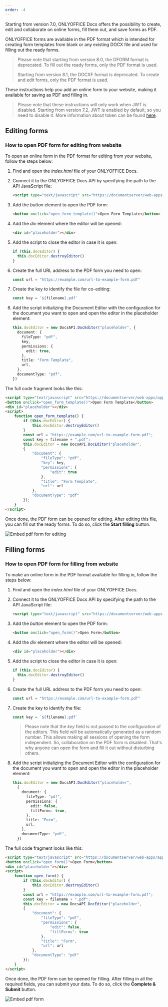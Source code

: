 ```yaml
---
order: -4
---
```


Starting from version 7.0, ONLYOFFICE Docs offers the possibility to create, edit and collaborate on online forms, fill them out, and save forms as PDF.

ONLYOFFICE forms are available in the PDF format which is intended for creating form templates from blank or any existing DOCX file and used for filling out the ready forms.

> Please note that starting from version 8.0, the OFORM format is deprecated. To fill out the ready forms, only the PDF format is used.
>
> Starting from version 8.1, the DOCXF format is deprecated. To create and edit forms, only the PDF format is used.

These instructions help you add an online form to your website, making it available for saving as PDF and filling in.

> Please note that these instructions will only work when JWT is disabled. Starting from version 7.2, JWT is enabled by default, so you need to disable it. More information about token can be found [here](../../../Additional%20API/Signature/index.md).

## Editing forms

### How to open PDF form for editing from website

To open an online form in the PDF format for editing from your website, follow the steps below:

1. Find and open the *index.html* file of your ONLYOFFICE Docs.

2. Connect it to the ONLYOFFICE Docs API by specifying the path to the API JavaScript file:

   ``` html
   <script type="text/javascript" src="https://documentserver/web-apps/apps/api/documents/api.js"></script>
   ```

3. Add the *button* element to open the PDF form:

   ``` html
   <button onclick="open_form_template()">Open Form Template</button>
   ```

4. Add the *div* element where the editor will be opened:

   ``` html
   <div id="placeholder"></div>
   ```

5. Add the script to close the editor in case it is open:

   ``` ts
   if (this.docEditor) {
     this.docEditor.destroyEditor()
   }
   ```

6. Create the full URL address to the PDF form you need to open:

   ``` ts
   const url = "https://example.com/url-to-example-form.pdf"
   ```

7. Create the key to identify the file for co-editing:

   ``` ts
   const key = `${filename}.pdf`
   ```

8. Add the script initializing the Document Editor with the configuration for the document you want to open and open the editor in the placeholder element:

   ``` ts
   this.docEditor = new DocsAPI.DocEditor("placeholder", {
     document: {
       fileType: "pdf",
       key,
       permissions: {
         edit: true,
       },
       title: "Form Template",
       url,
     },
     documentType: "pdf",
   })
   ```

The full code fragment looks like this:

``` html
<script type="text/javascript" src="https://documentserver/web-apps/apps/api/documents/api.js"></script>
<button onclick="open_form_template()">Open Form Template</button>
<div id="placeholder"></div>
<script>
    function open_form_template() {
        if (this.docEditor) {
            this.docEditor.destroyEditor()
        }
        const url = "https://example.com/url-to-example-form.pdf";
        const key = filename + ".pdf";
        this.docEditor = new DocsAPI.DocEditor("placeholder",
        {
            "document": {
                "fileType": "pdf",
                "key": key,
                "permissions": {
                    "edit": true
                },
                "title": "Form Template",
                "url": url
            },
            "documentType": "pdf"
        });
    }
</script>
```

Once done, the PDF form can be opened for editing. After editing this file, you can fill out the ready forms. To do so, click the **Start filling** button.

![Embed pdf form for editing](/assets/images/editor/embed-pdf-for-editing.png)

## Filling forms

### How to open PDF form for filling from website

To make an online form in the PDF format available for filling in, follow the steps below:

1. Find and open the *index.html* file of your ONLYOFFICE Docs.

2. Connect it to the ONLYOFFICE Docs API by specifying the path to the API JavaScript file:

   ``` html
   <script type="text/javascript" src="https://documentserver/web-apps/apps/api/documents/api.js"></script>
   ```

3. Add the *button* element to open the PDF form:

   ``` html
   <button onclick="open_form()">Open Form</button>
   ```

4. Add the *div* element where the editor will be opened:

   ``` html
   <div id="placeholder"></div>
   ```

5. Add the script to close the editor in case it is open:

   ``` ts
   if (this.docEditor) {
     this.docEditor.destroyEditor()
   }
   ```

6. Create the full URL address to the PDF form you need to open:

   ``` ts
   const url = "https://example.com/url-to-example-form.pdf"
   ```

7. Create the key to identify the file:

   ``` ts
   const key = `${filename}.pdf`
   ```

   > Please note that the *key* field is not passed to the configuration of the editors. This field will be automatically generated as a random number. This allows making all sessions of opening the form independent. So, collaboration on the PDF form is disabled. That's why anyone can open the form and fill it out without disturbing others.

8. Add the script initializing the Document Editor with the configuration for the document you want to open and open the editor in the placeholder element:

   ``` ts
   this.docEditor = new DocsAPI.DocEditor("placeholder",
     {
       document: {
         fileType: "pdf",
         permissions: {
           edit: false,
           fillForms: true,
         },
         title: "Form",
         url,
       },
       documentType: "pdf",
     })
   ```

The full code fragment looks like this:

``` html
<script type="text/javascript" src="https://documentserver/web-apps/apps/api/documents/api.js"></script>
<button onclick="open_form()">Open Form</button>
<div id="placeholder"></div>
<script>
    function open_form() {
        if (this.docEditor) {
            this.docEditor.destroyEditor()
        }
        const url = "https://example.com/url-to-example-form.pdf";
        const key = filename + ".pdf";
        this.docEditor = new DocsAPI.DocEditor("placeholder",
        {
            "document": {
                "fileType": "pdf",
                "permissions": {
                    "edit": false,
                    "fillForms": true
                },
                "title": "Form",
                "url": url
            },
            "documentType": "pdf"
        });
    }
</script>
```

Once done, the PDF form can be opened for filling. After filling in all the required fields, you can submit your data. To do so, click the **Complete & Submit** button.

![Embed pdf form](/assets/images/editor/embed-pdf.png)
